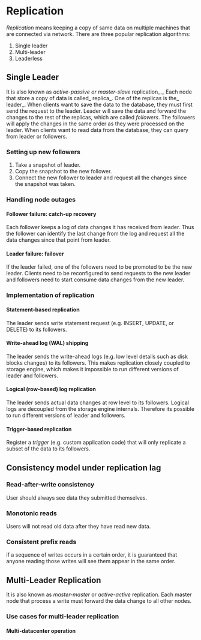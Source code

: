 # Replication

_Replication_ means keeping a copy of same data on multiple machines that are connected via network. There are three popular replication algorithms:

1. Single leader
2. Multi-leader
3. Leaderless

## Single Leader

It is also known as _active-passive or_ _master-slave_ replication_._ Each node that store a copy of data is called_ replica_. One of the replicas is the_ leader_. When clients want to save the data to the database, they must first send the request to the leader. Leader will save the data and forward the changes to the rest of the replicas, which are called _followers_. The followers will apply the changes in the same order as they were processed on the leader. When clients want to read data from the database, they can query from leader or followers.

### Setting up new followers

1. Take a snapshot of leader.
2. Copy the snapshot to the new follower.
3. Connect the new follower to leader and request all the changes since the snapshot was taken.

### Handling node outages

#### Follower failure: catch-up recovery

Each follower keeps a log of data changes it has received from leader. Thus the follower can identify the last change from the log and request all the data changes since that point from leader.

#### Leader failure: failover

If the leader failed, one of the followers need to be promoted to be the new leader. Clients need to be reconfigured to send requests to the new leader and followers need to start consume data changes from the new leader.

### Implementation of replication

#### Statement-based replication

The leader sends write statement request \(e.g. INSERT, UPDATE, or DELETE\) to its followers.

#### Write-ahead log \(WAL\) shipping

The leader sends the write-ahead logs \(e.g. low level details such as disk blocks changes\) to its followers. This makes replication closely coupled to storage engine, which makes it impossible to run different versions of leader and followers.

#### Logical \(row-based\) log replication

The leader sends actual data changes at row level to its followers. Logical logs are decoupled from the storage engine internals. Therefore its possible to run different versions of leader and followers.

#### Trigger-based replication

Register a _trigger_ \(e.g. custom application code\) that will only replicate a subset of the data to its followers.

## Consistency model under replication lag

### Read-after-write consistency

User should always see data they submitted themselves.

### Monotonic reads

Users will not read old data after they have read new data.

### Consistent prefix reads

if a sequence of writes occurs in a certain order, it is guaranteed that anyone reading those writes will see them appear in the same order.

## Multi-Leader Replication

It is also known as _master-master_ or _active-active_ replication. Each master node that process a write must forward the data change to all other nodes.

### Use cases for multi-leader replication

#### Multi-datacenter operation



